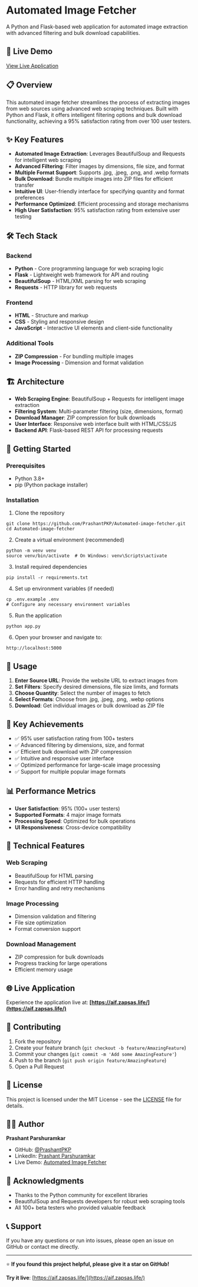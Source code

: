# Automated Image Fetcher

A Python and Flask-based web application for automated image extraction with advanced filtering and bulk download capabilities.

## 🚀 Live Demo
[View Live Application](https://aif.zapsas.life/)

## 📋 Overview

This automated image fetcher streamlines the process of extracting images from web sources using advanced web scraping techniques. Built with Python and Flask, it offers intelligent filtering options and bulk download functionality, achieving a 95% satisfaction rating from over 100 user testers.

## ✨ Key Features

- **Automated Image Extraction**: Leverages BeautifulSoup and Requests for intelligent web scraping
- **Advanced Filtering**: Filter images by dimensions, file size, and format
- **Multiple Format Support**: Supports .jpg, .jpeg, .png, and .webp formats
- **Bulk Download**: Bundle multiple images into ZIP files for efficient transfer
- **Intuitive UI**: User-friendly interface for specifying quantity and format preferences
- **Performance Optimized**: Efficient processing and storage mechanisms
- **High User Satisfaction**: 95% satisfaction rating from extensive user testing

## 🛠️ Tech Stack

### Backend
- **Python** - Core programming language for web scraping logic
- **Flask** - Lightweight web framework for API and routing
- **BeautifulSoup** - HTML/XML parsing for web scraping
- **Requests** - HTTP library for web requests

### Frontend
- **HTML** - Structure and markup
- **CSS** - Styling and responsive design
- **JavaScript** - Interactive UI elements and client-side functionality

### Additional Tools
- **ZIP Compression** - For bundling multiple images
- **Image Processing** - Dimension and format validation

## 🏗️ Architecture

- **Web Scraping Engine**: BeautifulSoup + Requests for intelligent image extraction
- **Filtering System**: Multi-parameter filtering (size, dimensions, format)
- **Download Manager**: ZIP compression for bulk downloads
- **User Interface**: Responsive web interface built with HTML/CSS/JS
- **Backend API**: Flask-based REST API for processing requests

## 🚀 Getting Started

### Prerequisites
- Python 3.8+
- pip (Python package installer)

### Installation

1. Clone the repository
```
git clone https://github.com/PrashantPKP/Automated-image-fetcher.git
cd Automated-image-fetcher
```

2. Create a virtual environment (recommended)
```
python -m venv venv
source venv/bin/activate  # On Windows: venv\Scripts\activate
```

3. Install required dependencies
```
pip install -r requirements.txt
```

4. Set up environment variables (if needed)
```
cp .env.example .env
# Configure any necessary environment variables
```

5. Run the application
```
python app.py
```

6. Open your browser and navigate to:
```
http://localhost:5000
```

## 📱 Usage

1. **Enter Source URL**: Provide the website URL to extract images from
2. **Set Filters**: Specify desired dimensions, file size limits, and formats
3. **Choose Quantity**: Select the number of images to fetch
4. **Select Formats**: Choose from .jpg, .jpeg, .png, .webp options
5. **Download**: Get individual images or bulk download as ZIP file

## 🎯 Key Achievements

- ✅ 95% user satisfaction rating from 100+ testers
- ✅ Advanced filtering by dimensions, size, and format
- ✅ Efficient bulk download with ZIP compression
- ✅ Intuitive and responsive user interface
- ✅ Optimized performance for large-scale image processing
- ✅ Support for multiple popular image formats

## 📊 Performance Metrics

- **User Satisfaction**: 95% (100+ user testers)
- **Supported Formats**: 4 major image formats
- **Processing Speed**: Optimized for bulk operations
- **UI Responsiveness**: Cross-device compatibility

## 🔧 Technical Features

### Web Scraping
- BeautifulSoup for HTML parsing
- Requests for efficient HTTP handling
- Error handling and retry mechanisms

### Image Processing
- Dimension validation and filtering
- File size optimization
- Format conversion support

### Download Management
- ZIP compression for bulk downloads
- Progress tracking for large operations
- Efficient memory usage

## 🌐 Live Application

Experience the application live at: **[https://aif.zapsas.life/](https://aif.zapsas.life/)**

## 🤝 Contributing

1. Fork the repository
2. Create your feature branch (`git checkout -b feature/AmazingFeature`)
3. Commit your changes (`git commit -m 'Add some AmazingFeature'`)
4. Push to the branch (`git push origin feature/AmazingFeature`)
5. Open a Pull Request

## 📝 License

This project is licensed under the MIT License - see the [LICENSE](LICENSE) file for details.

## 👨‍💻 Author

**Prashant Parshuramkar**
- GitHub: [@PrashantPKP](https://github.com/PrashantPKP)
- LinkedIn: [Prashant Parshuramkar](https://www.linkedin.com/in/prashantpkp/)
- Live Demo: [Automated Image Fetcher](https://aif.zapsas.life/)

## 🙏 Acknowledgments

- Thanks to the Python community for excellent libraries
- BeautifulSoup and Requests developers for robust web scraping tools
- All 100+ beta testers who provided valuable feedback

## 📞 Support

If you have any questions or run into issues, please open an issue on GitHub or contact me directly.

---

⭐ **If you found this project helpful, please give it a star on GitHub!**

**Try it live**: [https://aif.zapsas.life/](https://aif.zapsas.life/)
